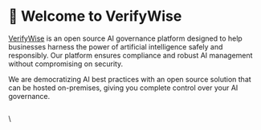 # 👋 Welcome to VerifyWise

[VerifyWise](https://verifywise.ai/) is an open source AI governance platform designed to help businesses harness the power of artificial intelligence safely and responsibly. Our platform ensures compliance and robust AI management without compromising on security.

We are democratizing AI best practices with an open source solution that can be hosted on-premises, giving you complete control over your AI governance.

<figure><img src="https://private-user-images.githubusercontent.com/167266851/373963474-268a2c44-01de-4f7b-8e10-1dd4f76e86a8.png?jwt=eyJhbGciOiJIUzI1NiIsInR5cCI6IkpXVCJ9.eyJpc3MiOiJnaXRodWIuY29tIiwiYXVkIjoicmF3LmdpdGh1YnVzZXJjb250ZW50LmNvbSIsImtleSI6ImtleTUiLCJleHAiOjE3MzkxNjg4MTAsIm5iZiI6MTczOTE2ODUxMCwicGF0aCI6Ii8xNjcyNjY4NTEvMzczOTYzNDc0LTI2OGEyYzQ0LTAxZGUtNGY3Yi04ZTEwLTFkZDRmNzZlODZhOC5wbmc_WC1BbXotQWxnb3JpdGhtPUFXUzQtSE1BQy1TSEEyNTYmWC1BbXotQ3JlZGVudGlhbD1BS0lBVkNPRFlMU0E1M1BRSzRaQSUyRjIwMjUwMjEwJTJGdXMtZWFzdC0xJTJGczMlMkZhd3M0X3JlcXVlc3QmWC1BbXotRGF0ZT0yMDI1MDIxMFQwNjIxNTBaJlgtQW16LUV4cGlyZXM9MzAwJlgtQW16LVNpZ25hdHVyZT1lYmM4MDhiMzlmNWMwYmQ0ZjRmYzEzY2JmYmUyOTgyYzZlNzk1MTM4MzdlZmJhYmM0NjIxZDE5OWM0NWIwOTA1JlgtQW16LVNpZ25lZEhlYWRlcnM9aG9zdCJ9.Zheh4OoHJ5NGjd9_W7V22ZcYUQM-iv7jup3HCo-fkNQ" alt=""><figcaption></figcaption></figure>



\
